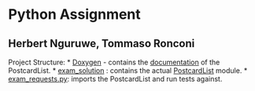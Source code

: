 # Python Assignment
## Herbert Nguruwe, Tommaso Ronconi

Project Structure:
	* [Doxygen](Doxygen) - contains the [documentation](PostcardList.pdf) of the PostcardList.
	* [exam_solution](exam_solution) : contains the actual [PostcardList](exa_solution/PostcardList.py) module. 
	* [exam_requests.py](exam_requests.py):  imports the PostcardList and run tests against. 